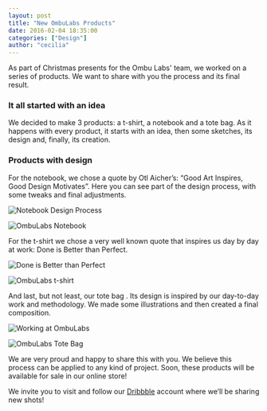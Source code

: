 ```yaml
---
layout: post
title: "New OmbuLabs Products"
date: 2016-02-04 18:35:00
categories: ["Design"]
author: "cecilia"
---
```


As part of Christmas presents for the Ombu Labs' team, we worked on a series of products. We want to share with you the process and its final result.

<!--more-->

### It all started with an idea

We decided to make 3 products: a t-shirt, a notebook and a tote bag. As it happens with every product, it starts with an idea, then some sketches, its design and, finally, its creation.

### Products with design

For the notebook, we chose a quote by Otl Aicher’s: “Good Art Inspires, Good Design Motivates”. Here you can see part of the design process, with some tweaks and final adjustments.

![Notebook Design Process](http://www.ombushop.com/blog/wp-content/uploads/2016/02/cuaderno-proceso.png)

![OmbuLabs Notebook](http://www.ombushop.com/blog/wp-content/uploads/2016/02/cuaderno.png)

For the t-shirt we chose a very well known quote that inspires us day by day at work: Done is Better than Perfect.

![Done is Better than Perfect](http://www.ombushop.com/blog/wp-content/uploads/2016/01/lettering-2.png)

![OmbuLabs t-shirt](http://www.ombushop.com/blog/wp-content/uploads/2016/01/remera.png)

And last, but not least, our tote bag . Its design is inspired by our day-to-day work and methodology. We made some illustrations and then created a final composition.

![Working at OmbuLabs](https://d13yacurqjgara.cloudfront.net/users/703924/screenshots/2427355/working_at_ombulabs.gif)

![OmbuLabs Tote Bag](https://d13yacurqjgara.cloudfront.net/users/703924/screenshots/2450871/totebag.png)

We are very proud and happy to share this with you. We believe this process can be applied to any kind of project. Soon, these products will be available for sale in our online store!

We invite you to visit and follow our [Dribbble](https://dribbble.com/OmbuLabs) account where we’ll be sharing new shots!
